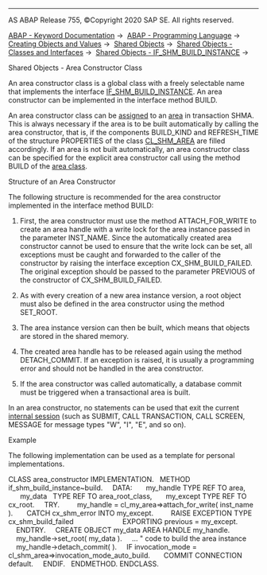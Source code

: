   

* * *

AS ABAP Release 755, ©Copyright 2020 SAP SE. All rights reserved.

[ABAP - Keyword Documentation](https://help.sap.com/doc/abapdocu_755_index_htm/7.55/en-US/abenabap.htm) →  [ABAP - Programming Language](https://help.sap.com/doc/abapdocu_755_index_htm/7.55/en-US/abenabap_reference.htm) →  [Creating Objects and Values](https://help.sap.com/doc/abapdocu_755_index_htm/7.55/en-US/abencreate_objects.htm) →  [Shared Objects](https://help.sap.com/doc/abapdocu_755_index_htm/7.55/en-US/abenabap_shared_objects.htm) →  [Shared Objects - Classes and Interfaces](https://help.sap.com/doc/abapdocu_755_index_htm/7.55/en-US/abenshm_classes.htm) →  [Shared Objects - IF\_SHM\_BUILD\_INSTANCE](https://help.sap.com/doc/abapdocu_755_index_htm/7.55/en-US/abenshm_if_shm_build_instance.htm) → 

Shared Objects - Area Constructor Class

An area constructor class is a global class with a freely selectable name that implements the interface [IF\_SHM\_BUILD\_INSTANCE](https://help.sap.com/doc/abapdocu_755_index_htm/7.55/en-US/abenshm_if_shm_build_instance.htm). An area constructor can be implemented in the interface method BUILD.

An area constructor class can be [assigned](https://help.sap.com/doc/abapdocu_755_index_htm/7.55/en-US/abenshm_area_dynamic_properties.htm) to an [area](https://help.sap.com/doc/abapdocu_755_index_htm/7.55/en-US/abenshm_areas.htm) in transaction SHMA. This is always necessary if the area is to be built automatically by calling the area constructor, that is, if the components BUILD\_KIND and REFRESH\_TIME of the structure PROPERTIES of the class [CL\_SHM\_AREA](https://help.sap.com/doc/abapdocu_755_index_htm/7.55/en-US/abenshm_cl_shm_area.htm) are filled accordingly. If an area is not built automatically, an area constructor class can be specified for the explicit area constructor call using the method BUILD of the [area class](https://help.sap.com/doc/abapdocu_755_index_htm/7.55/en-US/abenshm_area_class.htm).

Structure of an Area Constructor

The following structure is recommended for the area constructor implemented in the interface method BUILD:

1.  First, the area constructor must use the method ATTACH\_FOR\_WRITE to create an area handle with a write lock for the area instance passed in the parameter INST\_NAME. Since the automatically created area constructor cannot be used to ensure that the write lock can be set, all exceptions must be caught and forwarded to the caller of the constructor by raising the interface exception CX\_SHM\_BUILD\_FAILED. The original exception should be passed to the parameter PREVIOUS of the constructor of CX\_SHM\_BUILD\_FAILED.
    
2.  As with every creation of a new area instance version, a root object must also be defined in the area constructor using the method SET\_ROOT.
    
3.  The area instance version can then be built, which means that objects are stored in the shared memory.
    
4.  The created area handle has to be released again using the method DETACH\_COMMIT. If an exception is raised, it is usually a programming error and should not be handled in the area constructor.
    
5.  If the area constructor was called automatically, a database commit must be triggered when a transactional area is built.
    

In an area constructor, no statements can be used that exit the current [internal session](https://help.sap.com/doc/abapdocu_755_index_htm/7.55/en-US/abeninternal_session_glosry.htm "Glossary Entry") (such as SUBMIT, CALL TRANSACTION, CALL SCREEN, MESSAGE for message types "W", "I", "E", and so on).

Example

The following implementation can be used as a template for personal implementations.

CLASS area\_constructor IMPLEMENTATION.
  METHOD if\_shm\_build\_instance~build.
    DATA:
      my\_handle TYPE REF TO area,
      my\_data   TYPE REF TO area\_root\_class,
      my\_except TYPE REF TO cx\_root.
    TRY.
        my\_handle = cl\_my\_area=>attach\_for\_write( inst\_name ).
      CATCH cx\_shm\_error INTO my\_except.
        RAISE EXCEPTION TYPE cx\_shm\_build\_failed
                        EXPORTING previous = my\_except.
    ENDTRY.
    CREATE OBJECT my\_data AREA HANDLE my\_handle.
    my\_handle->set\_root( my\_data ).
    ... " code to build the area instance
    my\_handle->detach\_commit( ).
    IF invocation\_mode = cl\_shm\_area=>invocation\_mode\_auto\_build.
      COMMIT CONNECTION default.
    ENDIF.
  ENDMETHOD.
ENDCLASS.